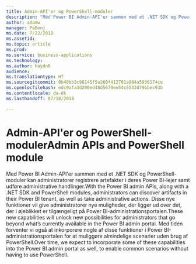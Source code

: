 ```yaml
---
title: Admin-API'er og PowerShell-moduler
description: "Med Power BI Admin-API'er sammen med et .NET SDK og PowerShell-moduler kan administratorer registrere artefakter i deres Power BI-lejer samt udføre administrative handlinger"
author: adamw
manager: PaBenj
ms.date: 7/22/2018
ms.assetid: 
ms.topic: article
ms.prod: 
ms.service: business-applications
ms.technology: 
ms.author: HaydnR
audience: 
ms.translationtype: HT
ms.sourcegitcommit: 0b40bb3c98145f5a260f412701a884a5936174ce
ms.openlocfilehash: edc9afa3d200ed48d5679ee54c5533d79bbec93b
ms.contentlocale: da-dk
ms.lasthandoff: 07/18/2018

---
```

# <a name="admin-apis-and-powershell-module"></a><span data-ttu-id="f41cb-103">Admin-API'er og PowerShell-moduler</span><span class="sxs-lookup"><span data-stu-id="f41cb-103">Admin APIs and PowerShell module</span></span>

<span data-ttu-id="f41cb-104">Med Power BI Admin-API'er sammen med et .NET SDK og PowerShell-moduler kan administratorer registrere artefakter i deres Power BI-lejer samt udføre administrative handlinger.</span><span class="sxs-lookup"><span data-stu-id="f41cb-104">With the Power BI admin APIs, along with a .NET SDK and PowerShell modules, administrators can discover artifacts in their Power BI tenant, as well as take administrative actions.</span></span> <span data-ttu-id="f41cb-105">Disse nye funktioner vil give administratorer nye muligheder, der ligger ud over det, der i øjeblikket er tilgængeligt på Power BI-administrationsportalen.</span><span class="sxs-lookup"><span data-stu-id="f41cb-105">These new capabilities will unlock new possibilities for administrators that go beyond what’s currently available in the Power BI admin portal.</span></span> <span data-ttu-id="f41cb-106">Med tiden forventer vi også at inkorporere nogle af disse funktioner i Power BI-administrationsportalen for at muliggøre almindelige scenarier uden brug af PowerShell.</span><span class="sxs-lookup"><span data-stu-id="f41cb-106">Over time, we expect to incorporate some of these capabilities into the Power BI admin portal as well, to enable common scenarios without having to use PowerShell.</span></span>

